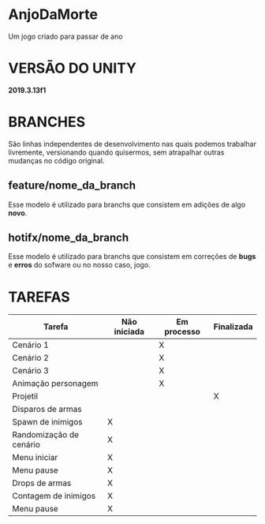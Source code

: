 # AnjoDaMorte
Um jogo criado para passar de ano

# VERSÃO DO UNITY

**2019.3.13f1**

# BRANCHES

São linhas independentes de desenvolvimento nas quais podemos trabalhar livremente, versionando quando quisermos, sem atrapalhar outras mudanças no código original.

## feature/nome_da_branch

Esse modelo é utilizado para branchs que consistem em adições de algo **novo**. 


## hotifx/nome_da_branch

Esse modelo é utilizado para branchs que consistem em correções de **bugs** e **erros** do sofware ou no nosso caso, jogo.

# TAREFAS

| Tarefa | Não iniciada | Em processo | Finalizada |
|--|--|--|--|
| Cenário 1 |  | X |  |
| Cenário 2 |  | X |  |
| Cenário 3 |  | X |  |
| Animação personagem |  | X |  |
| Projetil |  |  | X |
| Disparos de armas |  |  |  |
| Spawn de inimigos | X |  |  |
| Randomização de cenário | X |  |  |
| Menu iniciar | X |  |  |
| Menu pause | X |  |  |
| Drops de armas | X |  |  |
| Contagem de inimigos | X |  |  |
| Menu pause | X |  |  |
